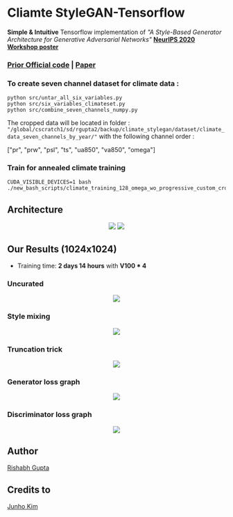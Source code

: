 # Cliamte StyleGAN-Tensorflow
**Simple & Intuitive** Tensorflow implementation of *"A Style-Based Generator Architecture for Generative Adversarial Networks"* **[NeurIPS 2020 Workshop poster](https://ai4earthscience.github.io/neurips-2020-workshop/papers/ai4earth_neurips_2020_53.pdf)**



### [Prior Official code](https://github.com/NVlabs/stylegan) | [Paper](https://arxiv.org/abs/1812.04948)



### To create seven channel dataset for climate data :
``` 
python src/untar_all_six_variables.py
python src/six_variables_climateset.py
python src/combine_seven_channels_numpy.py
```
The cropped data will be located in folder : ```"/global/cscratch1/sd/rgupta2/backup/climate_stylegan/dataset/climate_data_seven_channels_by_year/"``` with the following channel order : 

["pr", "prw", "psl", "ts", "ua850", "va850", "omega"]



### Train for annealed climate training 


```
CUDA_VISIBLE_DEVICES=1 bash  ./new_bash_scripts/climate_training_128_omega_wo_progressive_custom_cropping.sh
```

## Architecture
<div align="center">
  <img src=./assets/A_module.png>
  <img src=./assets/B_module.png>
</div>

## Our Results (1024x1024)
* Training time: **2 days 14 hours** with **V100 * 4**
### Uncurated
<div align="center">
  <img src=./assets/uncurated.jpg>
</div>

### Style mixing
<div align="center">
  <img src=./assets/style_mix_glod_bold.png>
</div>

### Truncation trick
<div align="center">
  <img src=./assets/truncation_trick.png>
</div>

### Generator loss graph
<div align="center">
  <img src="./assets/g_loss.png">
</div>

### Discriminator loss graph
<div align="center">
  <img src="./assets/d_loss.png">
</div>

## Author
[Rishabh Gupta](http://linedin.com/in/rishabh-gupta-ai/)

## Credits to 
[Junho Kim](https://bit.ly/junho-kim)
